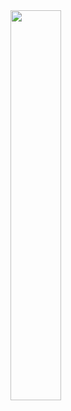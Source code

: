 <img width="40%"  src="https://raw.githubusercontent.com/hydestory/Yzu-SwiftUI-1091446/main/hw1-20231002-1.png">
